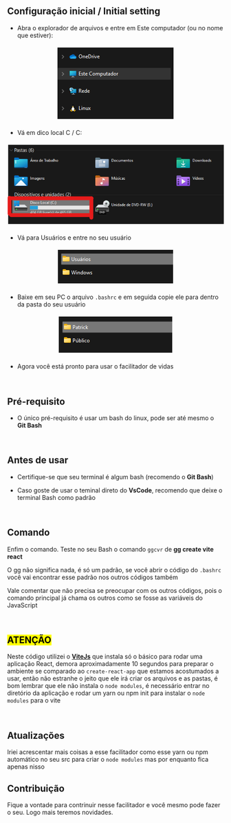 ## Configuração inicial / Initial setting 

* Abra o explorador de arquivos e entre em Este computador (ou no nome que estiver): 
 <div align="center" style="margin: 20px 0 ;">
     <img src="images/estecomputador.png" alt="Este Computador" >
 </div>

* Vá em dico local C / C:

<div align="center" style="margin: 20px 0 ;">
     <img src="images/discolocal C.png" alt="Disco Local" >
 </div>

* Vá para Usuários e entre no seu usuário

<div align="center" style="margin: 20px 0 ;">
     <img src="images/user.png" alt="Usuário" >
 </div>

* Baixe em seu PC o arquivo <code>.bashrc</code> e em seguida copie ele para dentro da pasta do seu usuário

<div align="center" style="margin: 20px 0 ;">
     <img src="images/userdentrro.png" alt="Dentro do seu usuário" >
 </div>

* Agora você está pronto para usar o facilitador de vidas 

<br>

## Pré-requisito 

* O único pré-requisito é usar um bash do linux, pode ser até mesmo o <strong>Git Bash</strong>
<br>

## Antes de usar

* Certifique-se que seu terminal é algum bash (recomendo o <strong>Git Bash</strong>)

* Caso goste de usar o teminal direto do <strong>VsCode</strong>, recomendo que deixe o terminal Bash como padrão 

<br>

## Comando

<p>Enfim o comando. Teste no seu Bash o comando <code>ggcvr</code> de <strong>gg create vite react</strong></p>
<p>O gg não significa nada, é só um padrão, se você abrir o código do <code>.bashrc</code> você vai encontrar esse padrão nos outros códigos também</p>
<p>Vale comentar que não precisa se preocupar com os outros códigos, pois o comando principal já chama os outros como se fosse as variáveis do JavaScript</p>
<br>

## <mark>ATENÇÃO<mark>

<p>Neste código utilizei o <a href="https://vitejs.dev"><strong>ViteJs</strong></a> que instala só o básico para rodar uma aplicação React, 
demora aproximadamente 10 segundos para preparar o ambiente se comparado ao <code>create-react-app</code> que estamos acostumados a usar, então não estranhe o jeito que ele
irá criar os arquivos e as pastas, é bom lembrar que ele não instala o <code>node modules</code>, é necessário entrar no diretório da aplicação e rodar um yarn ou npm init para instalar o <code>node modules</code> para o vite</p>
 
 <br>
 
 ## Atualizações
 
<p>Iriei acrescentar mais coisas a esse facilitador como esse yarn ou npm automático no seu src para criar o <code>node modules</code> mas por enquanto fica apenas nisso</p>
 
 ## Contribuição
 
 <p>Fique a vontade para contrinuir nesse facilitador e você mesmo pode fazer o seu. Logo mais teremos novidades.</p>
